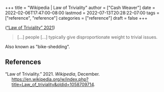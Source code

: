 +++
title = "Wikipedia | Law of Triviality"
author = ["Cash Weaver"]
date = 2022-02-06T17:47:00-08:00
lastmod = 2022-07-13T20:28:22-07:00
tags = ["reference", "reference"]
categories = ["reference"]
draft = false
+++

(<a href="#citeproc_bib_item_1">“Law of Triviality” 2021</a>)

> [...] people [...] typically give disproportionate weight to trivial issues.

Also known as "bike-shedding".

## References

<style>.csl-entry{text-indent: -1.5em; margin-left: 1.5em;}</style><div class="csl-bib-body">
  <div class="csl-entry"><a id="citeproc_bib_item_1"></a>“Law of Triviality.” 2021. <i>Wikipedia</i>, December. <a href="https://en.wikipedia.org/w/index.php?title=Law_of_triviality&oldid=1058709714">https://en.wikipedia.org/w/index.php?title=Law_of_triviality&#38;oldid=1058709714</a>.</div>
</div>
